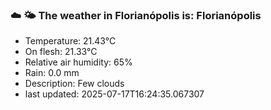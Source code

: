### ☁️ 🌤️  The weather in Florianópolis is: Florianópolis

- Temperature: 21.43°C
- On flesh: 21.33°C
- Relative air humidity: 65%
- Rain: 0.0 mm
- Description: Few clouds
- last updated: 2025-07-17T16:24:35.067307
